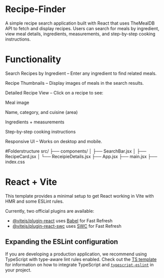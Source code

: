 # Recipe-Finder
 A simple recipe search application built with React that uses TheMealDB API
 to fetch and display recipes. Users can search for meals by ingredient, view meal details, ingredients, measurements, and step-by-step cooking instructions.

# Functionality
 Search Recipes by Ingredient – Enter any ingredient to find related meals.

 Recipe Thumbnails – Display images of meals in the search results.

 Detailed Recipe View – Click on a recipe to see:

Meal image

Name, category, and cuisine (area)

Ingredients + measurements

Step-by-step cooking instructions

Responsive UI – Works on desktop and mobile.

#Folderstructure
src/
├── components/
│   ├── SearchBar.jsx
│   ├── RecipeCard.jsx
│   └── ReceipieDetails.jsx
├── App.jsx
├── main.jsx
├── index.css





# React + Vite

This template provides a minimal setup to get React working in Vite with HMR and some ESLint rules.

Currently, two official plugins are available:

- [@vitejs/plugin-react](https://github.com/vitejs/vite-plugin-react/blob/main/packages/plugin-react) uses [Babel](https://babeljs.io/) for Fast Refresh
- [@vitejs/plugin-react-swc](https://github.com/vitejs/vite-plugin-react/blob/main/packages/plugin-react-swc) uses [SWC](https://swc.rs/) for Fast Refresh

## Expanding the ESLint configuration

If you are developing a production application, we recommend using TypeScript with type-aware lint rules enabled. Check out the [TS template](https://github.com/vitejs/vite/tree/main/packages/create-vite/template-react-ts) for information on how to integrate TypeScript and [`typescript-eslint`](https://typescript-eslint.io) in your project.

